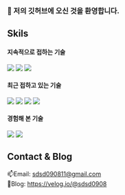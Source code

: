 ### 👋 저의 깃허브에 오신 것을 환영합니다.

## Skils

<h4>지속적으로 접하는 기술</h4>
<p>
  <img src="https://img.shields.io/badge/Spring-6DB33F?style=flat&logo=Spring-Boot&logoColor=white" />
  <img src="https://img.shields.io/badge/JPA-F80000?style=flat&logo=JPA&logoColor=white" />
  <img src="https://img.shields.io/badge/MySQL-4479A1?style=flat&logo=MySQL&logoColor=white" />
</p>

<h4>최근 접하고 있는 기술</h4>
<p>
  <img src="https://img.shields.io/badge/Prometheus-E6522C?style=flat&logo=Prometheus&logoColor=white" />
  <img src="https://img.shields.io/badge/Grafana-F46800C?style=flat&logo=Grafana&logoColor=white" />
  <img src="https://img.shields.io/badge/Jenkins-D24939?style=flat&logo=Jenkins&logoColor=white" />
  <img src="https://img.shields.io/badge/Postgresql-4169E1?style=flat&logo=Postgresql&logoColor=white" />
</p>

<h4>경험해 본 기술</h4>
<p>
  <img src="https://img.shields.io/badge/Vue.js-4FC08D?style=flat&logo=Vue.js&logoColor=white" />
  <img src="https://img.shields.io/badge/JavaScript-F7DF1E?style=flat&logo=JavaScript&logoColor=white" />
</p>

## Contact & Blog
📫Email: sdsd090811@gmail.com <br>
📢Blog: https://velog.io/@sdsd0908
